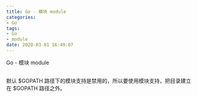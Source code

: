```yaml
---
title: Go - 模块 module
categories:
- Go
tags:
- Go
- module
date: 2020-03-01 16:49:07
---
```


Go - 模块 module

<!--more-->

## 

默认 $GOPATH 路径下的模块支持是禁用的，所以要使用模块支持，把目录建立在 $GOPATH
路径之外。
